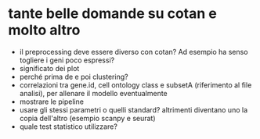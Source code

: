 # tante belle domande su cotan e molto altro

- il preprocessing deve essere diverso con cotan? Ad esempio ha senso togliere i geni poco espressi?
- significato dei plot
- perché prima de e poi clustering?
- correlazioni tra gene.id, cell ontology class e subsetA (riferimento al file analisi), per allenare il modello eventualmente
- mostrare le pipeline
- usare gli stessi parametri o quelli standard? altrimenti diventano uno la copia dell'altro (esempio scanpy e seurat)
- quale test statistico utilizzare?

